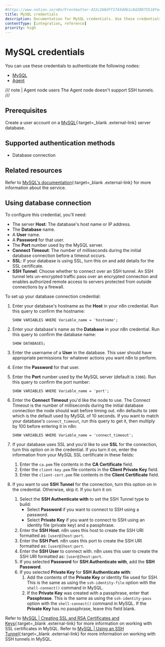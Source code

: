 ```yaml
---
#https://www.notion.so/n8n/Frontmatter-432c2b8dff1f43d4b1c8d20075510fe4
title: MySQL credentials
description: Documentation for MySQL credentials. Use these credentials to authenticate MySQL in n8n, a workflow automation platform.
contentType: [integration, reference]
priority: high
---
```


# MySQL credentials

You can use these credentials to authenticate the following nodes:

- [MySQL](/integrations/builtin/app-nodes/n8n-nodes-base.mysql/)
- [Agent](/integrations/builtin/cluster-nodes/root-nodes/n8n-nodes-langchain.agent)

/// note | Agent node users
The Agent node doesn't support SSH tunnels.
///

## Prerequisites

Create a user account on a [MySQL](https://www.mysql.com/){:target=_blank .external-link} server database.

## Supported authentication methods

- Database connection

## Related resources

Refer to [MySQL's documentation](https://dev.mysql.com/doc/refman/8.3/en/){:target=_blank .external-link} for more information about the service.

## Using database connection

To configure this credential, you'll need:

- The server **Host**: The database's host name or IP address.
- The **Database** name.
- A **User** name.
- A **Password** for that user.
- The **Port** number used by the MySQL server.
- **Connect Timeout**: The number of milliseconds during the initial database connection before a timeout occurs.
- **SSL**: If your database is using SSL, turn this on and add details for the SSL certificate.
- **SSH Tunnel**: Choose whether to connect over an SSH tunnel. An SSH tunnel lets un-encrypted traffic pass over an encrypted connection and enables authorized remote access to servers protected from outside connections by a firewall.

To set up your database connection credential:

1. Enter your database's hostname as the **Host** in your n8n credential. Run this query to confirm the hostname:

    ```
    SHOW VARIABLES WHERE Variable_name = 'hostname';
    ```

2. Enter your database's name as the **Database** in your n8n credential. Run this query to confirm the database name:

    ```
    SHOW DATABASES;
    ```

3. Enter the username of a **User** in the database. This user should have appropriate permissions for whatever actions you want n8n to perform.
4. Enter the **Password** for that user.
5. Enter the **Port** number used by the MySQL server (default is `3306`). Run this query to confirm the port number:

    ```
    SHOW VARIABLES WHERE Variable_name = 'port';
    ```

6. Enter the **Connect Timeout** you'd like the node to use. The Connect Timeout is the number of milliseconds during the initial database connection the node should wait before timing out. n8n defaults to `1000` which is the default used by MySQL of 10 seconds. If you want to match your database's `connect_timeout`, run this query to get it, then multiply by 100 before entering it in n8n:

    ```
    SHOW VARIABLES WHERE Variable_name = 'connect_timeout';
    ```

7. If your database uses SSL and you'd like to use **SSL** for the connection, turn this option on in the credential. If you turn it on, enter the information from your MySQL SSL certificate in these fields:
    1. Enter the `ca.pem` file contents in the **CA Certificate** field.
    2. Enter the `client-key.pem` file contents in the **Client Private Key** field.
    3. Enter the `client-cert.pem` file contents in the **Client Certificate** field.
8. If you want to use **SSH Tunnel** for the connection, turn this option on in the credential. Otherwise, skip it. If you turn it on:
    1. Select the **SSH Authenticate with** to set the SSH Tunnel type to build:
        - Select **Password** if you want to connect to SSH using a password.
        - Select **Private Key** if you want to connect to SSH using an identity file (private key) and a passphrase. 
    2. Enter the **SSH Host**. n8n uses this host to create the SSH URI formatted as: `[user@]host:port`.
    3. Enter the **SSH Port**. n8n uses this port to create the SSH URI formatted as: `[user@]host:port`.
    4. Enter the **SSH User** to connect with. n8n uses this user to create the SSH URI formatted as: `[user@]host:port`.
    5. If you selected **Password** for **SSH Authenticate with**, add the **SSH Password**.
    6. If you selected **Private Key** for **SSH Authenticate with**:
        1. Add the contents of the **Private Key** or identity file used for SSH. This is the same as using the `ssh-identity-file` option with the `shell-connect()` command in MySQL.
        2. If the **Private Key** was created with a passphrase, enter that **Passphrase**. This is the same as using the `ssh-identity-pass` option with the `shell-connect()` command in MySQL. If the **Private Key** has no passphrase, leave this field blank.

Refer to [MySQL | Creating SSL and RSA Certificates and Keys](https://dev.mysql.com/doc/refman/8.0/en/creating-ssl-rsa-files.html){:target=_blank .external-link} for more information on working with SSL certificates in MySQL. Refer to [MySQL | Using an SSH Tunnel](https://dev.mysql.com/doc/mysql-shell/8.0/en/mysql-shell-connection-ssh.html){:target=_blank .external-link} for more information on working with SSH tunnels in MySQL.
